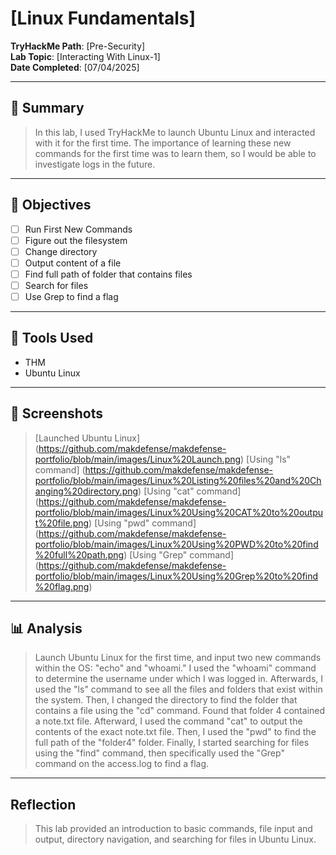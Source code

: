 # [Linux Fundamentals]

**TryHackMe Path**: [Pre-Security]  
**Lab Topic**: [Interacting With Linux-1]  
**Date Completed**: [07/04/2025]

---

## 🧠 Summary

> In this lab, I used TryHackMe to launch Ubuntu Linux and interacted with it for the first time. The importance of learning these new commands for the first time was to learn them, so I would be able to investigate
logs in the future.

---

## 🎯 Objectives
- [ ] Run First New Commands
- [ ] Figure out the filesystem
- [ ] Change directory
- [ ] Output content of a file
- [ ] Find full path of folder that contains files
- [ ] Search for files
- [ ] Use Grep to find a flag
      
---

## 🧰 Tools Used
- THM
- Ubuntu Linux

---

## 📸 Screenshots

> [Launched Ubuntu Linux] (https://github.com/makdefense/makdefense-portfolio/blob/main/images/Linux%20Launch.png)
> [Using "ls" command] (https://github.com/makdefense/makdefense-portfolio/blob/main/images/Linux%20Listing%20files%20and%20Changing%20directory.png)
> [Using "cat" command] (https://github.com/makdefense/makdefense-portfolio/blob/main/images/Linux%20Using%20CAT%20to%20output%20file.png)
> [Using "pwd" command] (https://github.com/makdefense/makdefense-portfolio/blob/main/images/Linux%20Using%20PWD%20to%20find%20full%20path.png)
> [Using "Grep" command] (https://github.com/makdefense/makdefense-portfolio/blob/main/images/Linux%20Using%20Grep%20to%20find%20flag.png)

---

## 📊 Analysis

> Launch Ubuntu Linux for the first time, and input two new commands within the OS: "echo" and "whoami." I used the "whoami" command to determine the username under which I was logged in.
Afterwards, I used the "ls" command to see all the files and folders that exist within the system. Then, I changed the directory to find the folder that contains a file using the "cd" command. Found
that folder 4 contained a note.txt file. Afterward, I used the command "cat" to output the contents of the exact note.txt file. Then, I used the "pwd" to find the full path of the
"folder4" folder. Finally, I started searching for files using the "find" command, then specifically used the "Grep" command on the access.log to find a flag.

---

## Reflection

> This lab provided an introduction to basic commands, file input and output, directory navigation, and searching for files in Ubuntu Linux.
